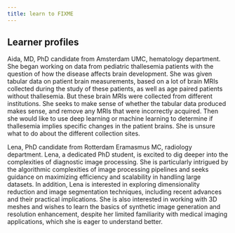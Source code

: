 ```yaml
---
title: learn to FIXME
---
```

## Learner profiles


Aida, MD, PhD candidate from Amsterdam UMC, hematology department. She began working on data from pediatric thallesemia patients with the question of how the disease affects brain development. She was given tabular data on patient brain measurements, based on a lot of brain MRIs collected during the study of these patients, as well as age paired patients without thallesemia.  But these brain MRIs were collected from different institutions. She seeks to make sense of whether the tabular data produced makes sense, and remove any MRIs that were incorrectly acquired. Then she would like to use deep learning or machine learning to determine if thallesemia implies specific changes in the patient brains. She is unsure what to do about the different collection sites.  

Lena, PhD candidate from  Rotterdam Eramasmus MC, radiology department. Lena, a dedicated PhD student, is excited to dig deeper into the complexities of diagnostic image processing. She is particularly intrigued by the algorithmic complexities of image processing pipelines and seeks guidance on maximizing efficiency and scalability in handling large datasets. In addition, Lena is interested in exploring dimensionality reduction and image segmentation techniques, including recent advances and their practical implications. She is also interested in working with 3D meshes and wishes to learn the basics of synthetic image generation and resolution enhancement, despite her limited familiarity with medical imaging applications, which she is eager to understand better. 

